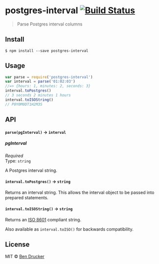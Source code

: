 # postgres-interval [![Build Status](https://travis-ci.org/bendrucker/postgres-interval.svg?branch=master)](https://travis-ci.org/bendrucker/postgres-interval)

> Parse Postgres interval columns


## Install

```
$ npm install --save postgres-interval
```


## Usage

```js
var parse = require('postgres-interval')
var interval = parse('01:02:03')
//=> {hours: 1, minutes: 2, seconds: 3}
interval.toPostgres()
// 3 seconds 2 minutes 1 hours
interval.toISOString()
// P0Y0M0DT1H2M3S
```

## API

#### `parse(pgInterval)` -> `interval`

##### pgInterval

*Required*  
Type: `string`

A Postgres interval string.

#### `interval.toPostgres()` -> `string`

Returns an interval string. This allows the interval object to be passed into prepared statements.

#### `interval.toISOString()` -> `string`

Returns an [ISO 8601](https://en.wikipedia.org/wiki/ISO_8601#Durations) compliant string.

Also available as `interval.toISO()` for backwards compatibility.

## License

MIT © [Ben Drucker](http://bendrucker.me)
